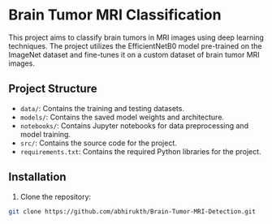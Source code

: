 # Brain Tumor MRI Classification

This project aims to classify brain tumors in MRI images using deep learning techniques. The project utilizes the EfficientNetB0 model pre-trained on the ImageNet dataset and fine-tunes it on a custom dataset of brain tumor MRI images.

## Project Structure

- `data/`: Contains the training and testing datasets.
- `models/`: Contains the saved model weights and architecture.
- `notebooks/`: Contains Jupyter notebooks for data preprocessing and model training.
- `src/`: Contains the source code for the project.
- `requirements.txt`: Contains the required Python libraries for the project.

## Installation

1. Clone the repository:

```bash
git clone https://github.com/abhirukth/Brain-Tumor-MRI-Detection.git
